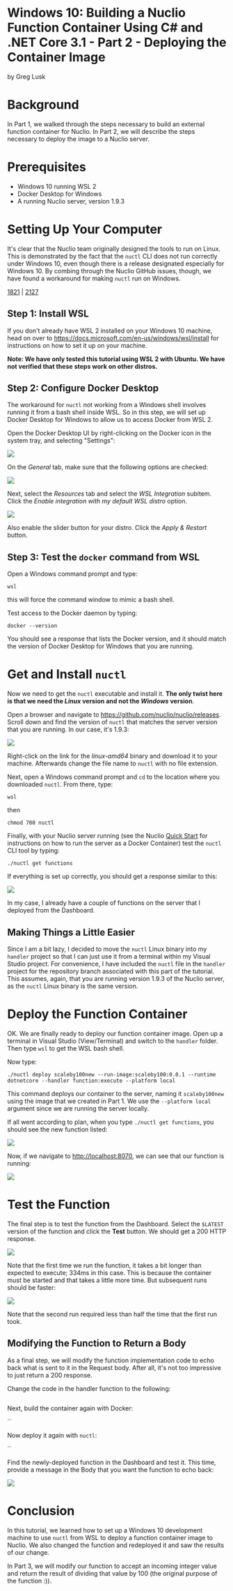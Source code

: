 # Windows  10: Building a Nuclio Function Container Using C# and .NET Core 3.1 - Part 2 - Deploying the Container Image

by Greg Lusk

# Background

In Part 1, we walked through the steps necessary to build an external function container for Nuclio.  In Part 2, we will describe the steps necessary to deploy the image to a Nuclio server.

# Prerequisites

* Windows 10 running WSL 2
* Docker Desktop for Windows
* A running Nuclio server, version 1.9.3

# Setting Up Your Computer

It's clear that the Nuclio team originally designed the tools to run on Linux. This is demonstrated by the fact that the `nuctl` CLI does not run correctly under Windows 10, even though there is a release designated especially for Windows 10.  By combing through the Nuclio GitHub issues, though, we have found a workaround for making `nuctl` run on Windows.


<a href="https://github.com/nuclio/nuclio/issues/1821">1821</a> | <a href="https://github.com/openvinotoolkit/cvat/issues/2127#issuecomment-691507873">2127</a>


## Step 1: Install WSL

If you don't already have WSL 2  installed on your Windows 10 machine, head on over to <https://docs.microsoft.com/en-us/windows/wsl/install>  for instructions on how to set it up on your machine.

**Note: We have only tested this tutorial using WSL 2 with Ubuntu. We have not verified that these steps work on other distros.**

## Step 2: Configure Docker Desktop

The workaround for `nuctl` not working from a Windows shell involves running it from a bash shell inside WSL.  So in this step, we will set up Docker Desktop for Windows to allow us to access Docker from WSL 2. 

Open the Docker Desktop UI by right-clicking on the Docker icon in the system tray, and selecting "Settings":

![](file:///G:/PullmanGit/NUCLIO/NuclioDotNetTutorials/img/docker-systray.png)

On the *General* tab, make sure that the following options are checked:

![](file:///G:/PullmanGit/NUCLIO/NuclioDotNetTutorials/img/docker_general.png)

Next, select the *Resources* tab and select the *WSL Integration* subitem. Click the *Enable integration with my default WSL distro* option. 

![](file:///G:/PullmanGit/NUCLIO/NuclioDotNetTutorials/img/wslintegration.png)

Also enable the slider button for your distro. Click the *Apply & Restart* button.

## Step 3: Test the `docker` command from WSL

Open a Windows command prompt and type:

`wsl`

this will force the command window to mimic a bash shell.

Test access to the Docker daemon by typing:

`docker --version`

You should see a response that lists  the Docker version, and it should match the version of Docker Desktop for Windows that you are running.

# Get and Install `nuctl`

Now we need to get the `nuctl` executable and install  it. **The only twist here is that we need the *Linux* version and not the *Windows* version**. 

Open a browser and navigate to <https://github.com/nuclio/nuclio/releases>. Scroll down and find the version of `nuctl` that matches the server version that you are running. In our case, it's 1.9.3:

![](img/nuctl-download.png)

Right-click on the link for the *linux-amd64* binary and download it to your machine.  Afterwards change the file name to `nuctl` with no file extension.

Next, open a Windows command prompt and `cd` to the location where you downloaded `nuctl`. From there, type:

`wsl`

then

`chmod 700 nuctl`

Finally, with your Nuclio server running (see the Nuclio  <a href="https://github.com/nuclio/nuclio#quick-start-steps" target="_blank">Quick Start</a> for instructions on how to run the server as a Docker Container)  test the `nuctl` CLI tool by typing:

`./nuctl get functions`

If everything is set up correctly, you should get a response similar to this:

![](img/nctl_output.png)

In my case, I already have a couple of functions on the server that I deployed from the Dashboard.

## Making Things a Little Easier

Since I am a bit lazy, I decided to move the `nuctl` Linux binary into my `handler` project so that I can just use it from a terminal within my Visual Studio project.  For convenience, I have included the `nuctl` file in the `handler` project for the repository branch associated with this part of the tutorial. This assumes, again, that you are running version 1.9.3 of the Nuclio server, as the `nuctl` Linux binary is the same version.


# Deploy the Function Container

OK. We are finally ready to deploy our function container image. Open up a terminal in Visual Studio (View/Terminal) and switch to the `handler` folder.  Then type `wsl` to get the WSL bash shell.

Now type:

`./nuctl deploy scaleby100new --run-image:scaleby100:0.0.1 --runtime dotnetcore --handler function:execute --platform local`

This command deploys our container to the server, naming it `scaleby100new` using the image that we created in Part 1. We use the `--platform local` argument since we are running the server locally.

If all went according to plan, when you type `./nuctl get functions`, you should see the new function listed:

![](img/deployed_function.png)

Now, if we navigate to  <http://localhost:8070>, we can see that our function is running:

![](img/function-running.png)

# Test the Function

The final step is to test the function from the Dashboard. Select the `$LATEST` version of the function and click the **Test** button. We should get  a 200 HTTP response. 

![](img/test.png)

Note that the first time we run the function, it takes a bit longer than expected to execute; 334ms in this case. This is because the container must be started and that takes a little more time.  But subsequent runs should be faster:

![](img/test2.png)

Note that the second run required less than half the time that the first run took.

## Modifying the Function to Return a Body

As a final step, we will modify the function implementation code to echo back what is sent to it in the Request body. After all,  it's not too impressive to just return  a 200 response.

Change the code in the handler function to the following:

```csharp

```

Next, build the container again with Docker:

``

Now deploy it again with `nuctl`:

``

Find the newly-deployed function in the Dashboard and test it. This time, provide a message in the Body that you want the function to echo back:

![](img/testecho.png)

#  Conclusion

In this tutorial, we learned how to set up a Windows 10 development machine to use `nuctl` from WSL to deploy a function container image to Nuclio. We also changed the function and redeployed it and saw the results of our change.

In Part 3, we will modify our function to accept an incoming integer value and return the result of dividing that value by 100 (the original purpose of the function :)).




